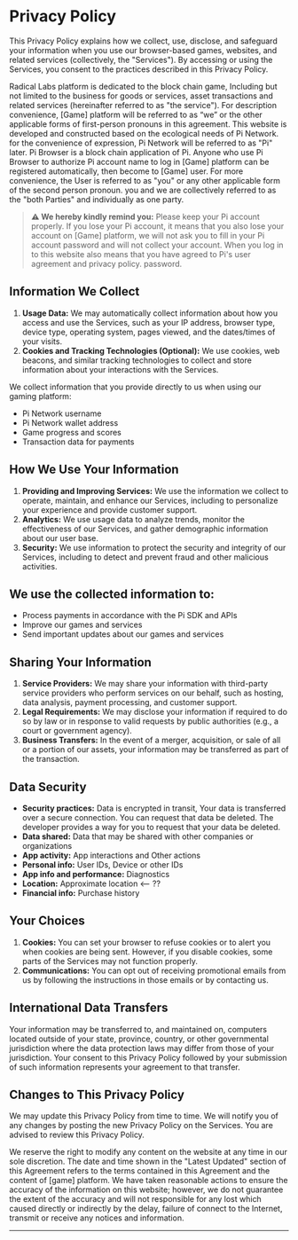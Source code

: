 # Privacy Policy

This Privacy Policy explains how we collect, use, disclose, and safeguard your
information when you use our browser-based games, websites, and related services
(collectively, the "Services"). By accessing or using the Services, you consent to the
practices described in this Privacy Policy.

Radical Labs platform is dedicated to the block chain game, Including but not limited
to the business for goods or services, asset transactions and related services
(hereinafter referred to as "the service"). For description convenience, [Game] platform
will be referred to as “we” or the other applicable forms of first-person pronouns in this
agreement. This website is developed and constructed based on the ecological needs
of Pi Network. for the convenience of expression, Pi Network will be referred to as "Pi"
later. Pi Browser is a block chain application of Pi. Anyone who use Pi Browser to
authorize Pi account name to log in [Game] platform can be registered automatically,
then become to [Game] user. For more convenience, the User is referred to as "you"
or any other applicable form of the second person pronoun. you and we are collectively
referred to as the "both Parties" and individually as one party.

> **⚠️ We hereby kindly remind you:**
> Please keep your Pi account properly. If you lose your Pi account, it means that you
> also lose your account on [Game] platform, we will not ask you to fill in your Pi account
> password and will not collect your account. When you log in to this website also means
> that you have agreed to Pi's user agreement and privacy policy.
> password.

## Information We Collect
1. **Usage Data:** We may automatically collect information about how you access and
use the Services, such as your IP address, browser type, device type, operating
system, pages viewed, and the dates/times of your visits.
2. **Cookies and Tracking Technologies (Optional):** We use cookies, web beacons, and
similar tracking technologies to collect and store information about your interactions
with the Services.

We collect information that you provide directly to us when using our gaming platform:
* Pi Network username
* Pi Network wallet address
* Game progress and scores
* Transaction data for payments
  
## How We Use Your Information
1. **Providing and Improving Services:** We use the information we collect to operate,
maintain, and enhance our Services, including to personalize your experience and
provide customer support.
2. **Analytics:** We use usage data to analyze trends, monitor the effectiveness of our
Services, and gather demographic information about our user base.
3. **Security:** We use information to protect the security and integrity of our Services,
including to detect and prevent fraud and other malicious activities.

## We use the collected information to:
* Process payments in accordance with the Pi SDK and APIs
* Improve our games and services
* Send important updates about our games and services

## Sharing Your Information
1. **Service Providers:** We may share your information with third-party service providers
who perform services on our behalf, such as hosting, data analysis, payment
processing, and customer support.
2. **Legal Requirements:** We may disclose your information if required to do so by law
or in response to valid requests by public authorities (e.g., a court or government
agency).
3. **Business Transfers:** In the event of a merger, acquisition, or sale of all or a portion
of our assets, your information may be transferred as part of the transaction.

## Data Security
* **Security practices:** 
Data is encrypted in transit, Your data is transferred over a secure connection. You can request that data be deleted. The developer provides a way for you to request that your data be deleted.
* **Data shared:** Data that may be shared with other companies or organizations
* **App activity:** App interactions and Other actions
* **Personal info:** User IDs, Device or other IDs
* **App info and performance:** Diagnostics
* **Location:** Approximate location                   <-- ??
* **Financial info:** Purchase history

## Your Choices
1. **Cookies:** You can set your browser to refuse cookies or to alert you when cookies
are being sent. However, if you disable cookies, some parts of the Services may not
function properly.
2. **Communications:** You can opt out of receiving promotional emails from us by
following the instructions in those emails or by contacting us.

## International Data Transfers
Your information may be transferred to, and maintained on, computers located outside
of your state, province, country, or other governmental jurisdiction where the data
protection laws may differ from those of your jurisdiction. Your consent to this Privacy
Policy followed by your submission of such information represents your agreement to
that transfer.

## Changes to This Privacy Policy
We may update this Privacy Policy from time to time. We will notify you of any changes
by posting the new Privacy Policy on the Services. You are advised to review this
Privacy Policy.

We reserve the right to modify any content on the website at any time in our sole
discretion. The date and time shown in the "Latest Updated" section of this Agreement
refers to the terms contained in this Agreement and the content of [game] platform.
We have taken reasonable actions to ensure the accuracy of the information on this
website; however, we do not guarantee the extent of the accuracy and will not
responsible for any lost which caused directly or indirectly by the delay, failure of
connect to the Internet, transmit or receive any notices and information.

---
